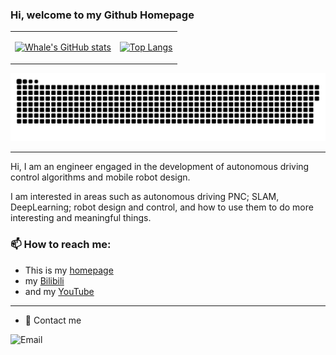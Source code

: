 ### Hi, welcome to my Github Homepage
<div align="center">
<table>
<tr>
<td>

[![Whale's GitHub stats](https://github-readme-stats.vercel.app/api?username=is-whale)](https://github.com/anuraghazra/github-readme-stats)

</td>
<td>

[![Top Langs](https://github-readme-stats.vercel.app/api/top-langs/?username=is-whale&layout=compact&langs_count=8)]()

</td>
</tr>
</table>
</div>

![](https://raw.githubusercontent.com/fjqz177/fjqz177/main/dist/github-contribution-grid-snake.svg)


---
  Hi, I am an engineer engaged in the development of autonomous driving control algorithms and mobile robot design.

  I am interested in areas such as autonomous driving PNC; SLAM, DeepLearning; robot design and control, and how to use them to do more interesting and meaningful things.

###  📫 How to reach me:
- This is my [homepage](https://is-whale.github.io/)
-  my [Bilibili](https://space.bilibili.com/473579072?spm_id_from=333.1007.0.0)
-  and my [YouTube](https://www.youtube.com/channel/UCD0zlg7NnB5IgAU4dId6X2w)

---
- 💬 Contact me

![Email](https://img.shields.io/badge/Email-whale.blue.island@gmail.com-blue?link=https%3A%2F%2Fgithub.com%2Fweihaoysgs)
